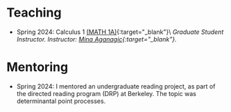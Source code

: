 # Teaching

* Spring 2024: Calculus 1 [(MATH 1A)](https://math.berkeley.edu/courses/overview/lowerdivcourses/math1A){:target="_blank"}\\
*Graduate Student Instructor. Instructor: [Mina Aganagic](https://physics.berkeley.edu/people/faculty/mina-aganagic){:target="_blank"}.*

# Mentoring

* Spring 2024: I mentored an undergraduate reading project, as part of the directed reading program (DRP) at Berkeley. The topic was determinantal point processes. 
